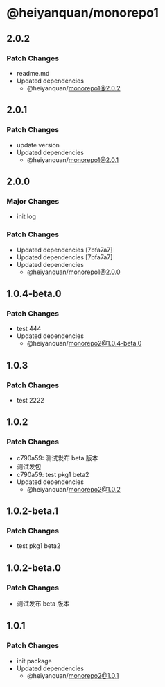 # @heiyanquan/monorepo1

## 2.0.2

### Patch Changes

- readme.md
- Updated dependencies
  - @heiyanquan/monorepo1@2.0.2

## 2.0.1

### Patch Changes

- update version
- Updated dependencies
  - @heiyanquan/monorepo1@2.0.1

## 2.0.0

### Major Changes

- init log

### Patch Changes

- Updated dependencies [7bfa7a7]
- Updated dependencies [7bfa7a7]
- Updated dependencies
  - @heiyanquan/monorepo1@2.0.0

## 1.0.4-beta.0

### Patch Changes

- test 444
- Updated dependencies
  - @heiyanquan/monorepo2@1.0.4-beta.0

## 1.0.3

### Patch Changes

- test 2222

## 1.0.2

### Patch Changes

- c790a59: 测试发布 beta 版本
- 测试发包
- c790a59: test pkg1 beta2
- Updated dependencies
  - @heiyanquan/monorepo2@1.0.2

## 1.0.2-beta.1

### Patch Changes

- test pkg1 beta2

## 1.0.2-beta.0

### Patch Changes

- 测试发布 beta 版本

## 1.0.1

### Patch Changes

- init package
- Updated dependencies
  - @heiyanquan/monorepo2@1.0.1
